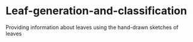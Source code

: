 # Leaf-generation-and-classification
Providing information about leaves using the hand-drawn sketches of leaves
